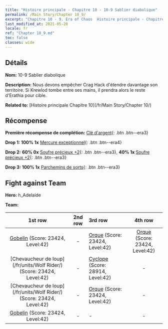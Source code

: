 ```yaml
---
title: "Histoire principale - Chapitre 10 - 10-9 Sablier diabolique"
permalink: /Main Story/Chapter 10_9/
excerpt: "Chapitre 10 - 9. Era of Chaos  Histoire principale - Chapitre 10_9. 10-9 Sablier diabolique"
last_modified_at: 2021-05-28
locale: fr
ref: "Chapter 10_9.md"
toc: false
classes: wide
---
```


## Détails

 **Nom:** 10-9 Sablier diabolique

 **Description:** Nous devons empêcher Crag Hack d'étendre davantage son territoire. Si Krewlod tombe entre ses mains, il prendra alors le reste d'Erathia pour cible.

 **Related to:** [Histoire principale Chapitre 10](/fr/Main Story/Chapter 10/)

## Récompense

 **Première récompense de complétion:** [Clé d'argent](/ItemsFR/con_693/){: .btn .btn--era3}

 **Drop 1:** **100% 1x** [Mercure exceptionnel](/ItemsFR/mat_35/){: .btn .btn--era4}

 **Drop 2:** **60% 0x** [Soufre précieux +2](/ItemsFR/mat_29/){: .btn .btn--era3}, **40% 1x** [Soufre précieux +2](/ItemsFR/mat_29/){: .btn .btn--era3}

 **Drop 3:** **100% 1x** [Parchemins de sorts](/ItemsFR/con_694/){: .btn .btn--era3}


## Fight against Team
 **Hero:** h_Adelaide

 **Team:**


  | 1st row | 2nd row | 3rd row | 4th row |
  |:----:|:----:|:----|:----:|
  | [Gobelin](/fr/units/Goblin/) (Score: 23424, Level:42)  | - | [Orque](/fr/units/Orc/) (Score: 23424, Level:42)  | [Orque](/fr/units/Orc/) (Score: 23424, Level:42)  |
  | [Chevaucheur de loup](/fr/units/Wolf Rider/) (Score: 23424, Level:42)  | - | [Cyclope](/fr/units/Cyclops/) (Score: 28914, Level:42)  | - |
  | [Chevaucheur de loup](/fr/units/Wolf Rider/) (Score: 23424, Level:42)  | - | [Orque](/fr/units/Orc/) (Score: 23424, Level:42)  | - |
  | [Gobelin](/fr/units/Goblin/) (Score: 23424, Level:42)  | - | - | - |


